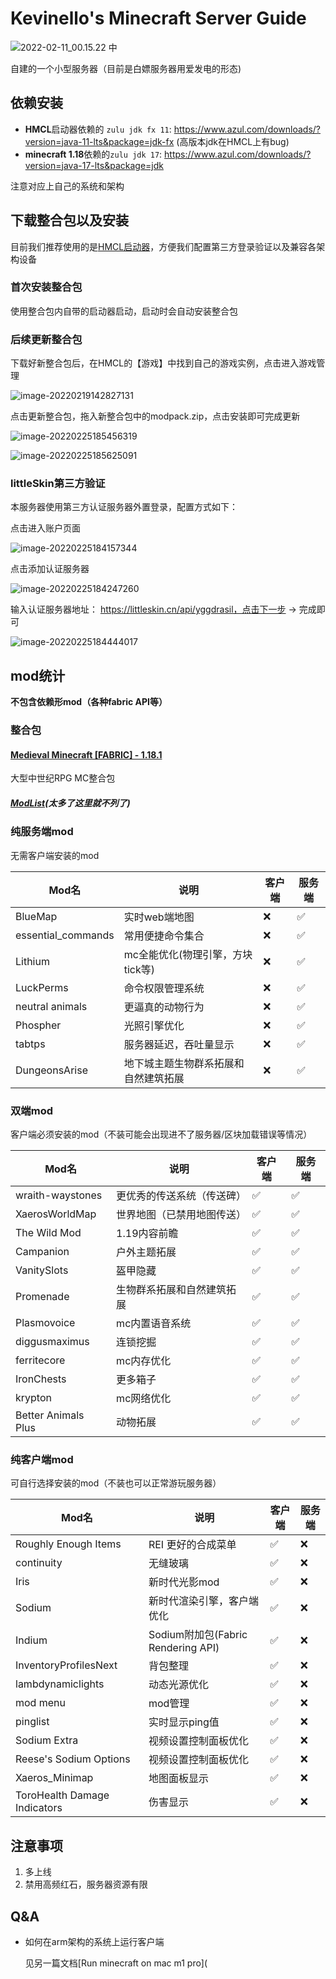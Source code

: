 # Kevinello's Minecraft Server Guide

![2022-02-11_00.15.22 中](https://gitee.com/Kevinello/pic/raw/master/20220310-221614.png)

自建的一个小型服务器（目前是白嫖服务器用爱发电的形态)

## 依赖安装

- **HMCL**启动器依赖的 `zulu jdk fx 11`:  https://www.azul.com/downloads/?version=java-11-lts&package=jdk-fx (高版本jdk在HMCL上有bug)
- **minecraft 1.18**依赖的`zulu jdk 17`: https://www.azul.com/downloads/?version=java-17-lts&package=jdk

注意对应上自己的系统和架构

## 下载整合包以及安装

目前我们推荐使用的是[HMCL启动器](https://github.com/huanghongxun/HMCL/releases)，方便我们配置第三方登录验证以及兼容各架构设备

### 首次安装整合包

使用整合包内自带的启动器启动，启动时会自动安装整合包

### 后续更新整合包

下载好新整合包后，在HMCL的【游戏】中找到自己的游戏实例，点击进入游戏管理

![image-20220219142827131](https://gitee.com/Kevinello/pic/raw/master/20220219-142828.png)

点击更新整合包，拖入新整合包中的modpack.zip，点击安装即可完成更新

![image-20220225185456319](https://gitee.com/Kevinello/pic/raw/master/20220225-185457.png)

![image-20220225185625091](https://gitee.com/Kevinello/pic/raw/master/20220225-185625.png)

### littleSkin第三方验证

本服务器使用第三方认证服务器外置登录，配置方式如下：

点击进入账户页面

![image-20220225184157344](https://gitee.com/Kevinello/pic/raw/master/20220225-184158.png)

点击添加认证服务器

![image-20220225184247260](https://gitee.com/Kevinello/pic/raw/master/20220225-184248.png)

输入认证服务器地址： https://littleskin.cn/api/yggdrasil，点击下一步 -> 完成即可

![image-20220225184444017](https://gitee.com/Kevinello/pic/raw/master/20220225-184444.png)

## mod统计

**不包含依赖形mod（各种fabric API等）**

### 整合包

#### [Medieval Minecraft [FABRIC] - 1.18.1](https://www.curseforge.com/minecraft/modpacks/medieval-minecraft-fabric/files/3663125)

大型中世纪RPG MC整合包

##### [ModList](https://www.curseforge.com/minecraft/modpacks/medieval-minecraft-new/relations/dependencies)(太多了这里就不列了)

### 纯服务端mod

无需客户端安装的mod

| Mod名              | 说明                                 | 客户端 | 服务端 |
| ------------------ | ------------------------------------ | ------ | ------ |
| BlueMap            | 实时web端地图                        | ❌      | ✅      |
| essential_commands | 常用便捷命令集合                     | ❌      | ✅      |
| Lithium            | mc全能优化(物理引擎，方块tick等)     | ❌      | ✅      |
| LuckPerms          | 命令权限管理系统                     | ❌      | ✅      |
| neutral animals    | 更逼真的动物行为                     | ❌      | ✅      |
| Phospher           | 光照引擎优化                         | ❌      | ✅      |
| tabtps             | 服务器延迟，吞吐量显示               | ❌      | ✅      |
| DungeonsArise      | 地下城主题生物群系拓展和自然建筑拓展 | ❌      | ✅      |

### 双端mod

客户端必须安装的mod（不装可能会出现进不了服务器/区块加载错误等情况）

| Mod名               | 说明                       | 客户端 | 服务端 |
| ------------------- | -------------------------- | ------ | ------ |
| wraith-waystones    | 更优秀的传送系统（传送碑） | ✅      | ✅      |
| XaerosWorldMap      | 世界地图（已禁用地图传送） | ✅      | ✅      |
| The Wild Mod        | 1.19内容前瞻               | ✅      | ✅      |
| Campanion           | 户外主题拓展               | ✅      | ✅      |
| VanitySlots         | 盔甲隐藏                   | ✅      | ✅      |
| Promenade           | 生物群系拓展和自然建筑拓展 | ✅      | ✅      |
| Plasmovoice         | mc内置语音系统             | ✅      | ✅      |
| diggusmaximus       | 连锁挖掘                   | ✅      | ✅      |
| ferritecore         | mc内存优化                 | ✅      | ✅      |
| IronChests          | 更多箱子                   | ✅      | ✅      |
| krypton             | mc网络优化                 | ✅      | ✅      |
| Better Animals Plus | 动物拓展                   | ✅      | ✅      |

### 纯客户端mod

可自行选择安装的mod（不装也可以正常游玩服务器）

| Mod名                        | 说明                               | 客户端 | 服务端 |
| ---------------------------- | ---------------------------------- | ------ | ------ |
| Roughly Enough Items         | REI 更好的合成菜单                 | ✅      | ❌      |
| continuity                   | 无缝玻璃                           | ✅      | ❌      |
| Iris                         | 新时代光影mod                      | ✅      | ❌      |
| Sodium                       | 新时代渲染引擎，客户端优化         | ✅      | ❌      |
| Indium                       | Sodium附加包(Fabric Rendering API) | ✅      | ❌      |
| InventoryProfilesNext        | 背包整理                           | ✅      | ❌      |
| lambdynamiclights            | 动态光源优化                       | ✅      | ❌      |
| mod menu                     | mod管理                            | ✅      | ❌      |
| pinglist                     | 实时显示ping值                     | ✅      | ❌      |
| Sodium Extra                 | 视频设置控制面板优化               | ✅      | ❌      |
| Reese's Sodium Options       | 视频设置控制面板优化               | ✅      | ❌      |
| Xaeros_Minimap               | 地图面板显示                       | ✅      | ❌      |
| ToroHealth Damage Indicators | 伤害显示                           | ✅      | ❌      |

## 注意事项

1. 多上线
1. 禁用高频红石，服务器资源有限

## Q&A

- 如何在arm架构的系统上运行客户端

  见另一篇文档[Run minecraft on mac m1 pro](